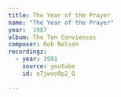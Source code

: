 ```yaml
---
title: The Year of the Prayer
name: "The Year of the Prayer"
year:  1987
album: The Ten Conviences
composer: Rob Nelson
recordingz:
  - year: 1991
    source: youtube
    id: e7jwvo0p2_Q
 
---
```



